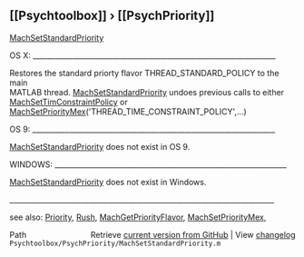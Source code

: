 ## [[Psychtoolbox]] &#8250; [[PsychPriority]]

[MachSetStandardPriority](MachSetStandardPriority)  
  
OS X: \_\_\_\_\_\_\_\_\_\_\_\_\_\_\_\_\_\_\_\_\_\_\_\_\_\_\_\_\_\_\_\_\_\_\_\_\_\_\_\_\_\_\_\_\_\_\_\_\_\_\_\_\_\_\_\_\_\_\_\_\_\_\_\_\_\_\_  
  
Restores the standard priorty flavor THREAD\_STANDARD\_POLICY to  the main  
MATLAB thread.  [MachSetStandardPriority](MachSetStandardPriority) undoes previous calls to either  
[MachSetTimConstraintPolicy](MachSetTimConstraintPolicy) or   
[MachSetPriorityMex](MachSetPriorityMex)('THREAD\_TIME\_CONSTRAINT\_POLICY',...)  
  
OS 9: \_\_\_\_\_\_\_\_\_\_\_\_\_\_\_\_\_\_\_\_\_\_\_\_\_\_\_\_\_\_\_\_\_\_\_\_\_\_\_\_\_\_\_\_\_\_\_\_\_\_\_\_\_\_\_\_\_\_\_\_\_\_\_\_\_\_\_  
  
[MachSetStandardPriority](MachSetStandardPriority) does not exist in OS 9.   
  
WINDOWS: \_\_\_\_\_\_\_\_\_\_\_\_\_\_\_\_\_\_\_\_\_\_\_\_\_\_\_\_\_\_\_\_\_\_\_\_\_\_\_\_\_\_\_\_\_\_\_\_\_\_\_\_\_\_\_\_\_\_\_\_\_\_\_\_  
  
[MachSetStandardPriority](MachSetStandardPriority) does not exist in Windows.  
  
\_\_\_\_\_\_\_\_\_\_\_\_\_\_\_\_\_\_\_\_\_\_\_\_\_\_\_\_\_\_\_\_\_\_\_\_\_\_\_\_\_\_\_\_\_\_\_\_\_\_\_\_\_\_\_\_\_\_\_\_\_\_\_\_\_\_\_\_\_\_\_\_\_  
  
see also: [Priority](Priority), [Rush](Rush), [MachGetPriorityFlavor](MachGetPriorityFlavor), [MachSetPriorityMex](MachSetPriorityMex),   




<div class="code_header" style="text-align:right;">
  <span style="float:left;">Path&nbsp;&nbsp;</span> <span class="counter">Retrieve <a href=
  "https://raw.github.com/Psychtoolbox-3/Psychtoolbox-3/beta/Psychtoolbox/PsychPriority/MachSetStandardPriority.m">current version from GitHub</a> | View <a href=
  "https://github.com/Psychtoolbox-3/Psychtoolbox-3/commits/beta/Psychtoolbox/PsychPriority/MachSetStandardPriority.m">changelog</a></span>
</div>
<div class="code">
  <code>Psychtoolbox/PsychPriority/MachSetStandardPriority.m</code>
</div>


